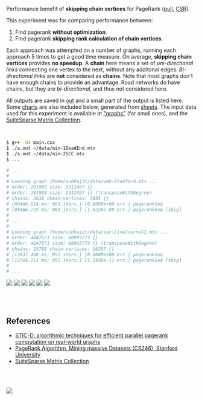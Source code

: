 Performance benefit of **skipping chain vertices** for PageRank ([pull], [CSR]).

This experiment was for comparing performance between:
1. Find pagerank **without optimization**.
2. Find pagerank **skipping rank calculation of chain vertices**.

Each approach was attempted on a number of graphs, running each approach 5
times to get a good time measure. On average, **skipping chain vertices**
provides **no speedup**. A **chain** here means a set of *uni-directional*
*links* connecting one vertex to the next, without any additonal edges.
*Bi-directional links* are **not** considered as **chains**. Note that most
graphs don't have enough chains to provide an advantage. Road networks do
have chains, but they are *bi-directional*, and thus not considered here.

All outputs are saved in [out](out/) and a small part of the output is listed
here. Some [charts] are also included below, generated from [sheets]. The input
data used for this experiment is available at ["graphs"] (for small ones), and
the [SuiteSparse Matrix Collection].

<br>

```bash
$ g++ -O3 main.cxx
$ ./a.out ~/data/min-1DeadEnd.mtx
$ ./a.out ~/data/min-2SCC.mtx
$ ...

# ...
#
# Loading graph /home/subhajit/data/web-Stanford.mtx ...
# order: 281903 size: 2312497 {}
# order: 281903 size: 2312497 {} (transposeWithDegree)
# chains: 3618 chain-vertices: 3885 {}
# [00466.614 ms; 063 iters.] [0.0000e+00 err.] pagerankSeq
# [00466.725 ms; 063 iters.] [1.6226e-09 err.] pagerankSeq [skip]
#
# ...
#
# Loading graph /home/subhajit/data/soc-LiveJournal1.mtx ...
# order: 4847571 size: 68993773 {}
# order: 4847571 size: 68993773 {} (transposeWithDegree)
# chains: 15788 chain-vertices: 16297 {}
# [13037.498 ms; 051 iters.] [0.0000e+00 err.] pagerankSeq
# [12704.751 ms; 051 iters.] [5.1436e-11 err.] pagerankSeq [skip]
#
# ...
```

[![](https://i.imgur.com/L5ewgxL.png)][sheets]
[![](https://i.imgur.com/SX60zWe.png)][sheets]
[![](https://i.imgur.com/djiMI0l.png)][sheets]
[![](https://i.imgur.com/3k5B4dt.png)][sheets]
[![](https://i.imgur.com/o2dZ9AP.png)][sheets]
[![](https://i.imgur.com/yI794gq.png)][sheets]

<br>
<br>


## References

- [STIC-D: algorithmic techniques for efficient parallel pagerank computation on real-world graphs][STIC-D algorithm]
- [PageRank Algorithm, Mining massive Datasets (CS246), Stanford University](http://snap.stanford.edu/class/cs246-videos-2019/lec9_190205-cs246-720.mp4)
- [SuiteSparse Matrix Collection]

<br>
<br>

[![](https://i.imgur.com/CB5t3WL.jpg)](https://www.youtube.com/watch?v=gUHejU7qyv8)

[STIC-D algorithm]: https://www.slideshare.net/SubhajitSahu/sticd-algorithmic-techniques-for-efficient-parallel-pagerank-computation-on-realworld-graphs
[SuiteSparse Matrix Collection]: https://suitesparse-collection-website.herokuapp.com
["graphs"]: https://github.com/puzzlef/graphs
[pull]: https://github.com/puzzlef/pagerank-push-vs-pull
[CSR]: https://github.com/puzzlef/pagerank-class-vs-csr
[charts]: https://photos.app.goo.gl/MzFcwNV4JZL4vD1Z6
[sheets]: https://docs.google.com/spreadsheets/d/1OduhKKKTMbsKY4LamQuy3EkFT7SiADyVBR4xRu-4CI0/edit?usp=sharing
